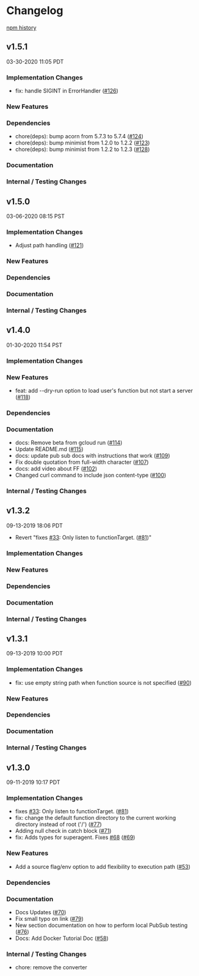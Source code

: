 # Changelog

[npm history][1]

[1]: https://www.npmjs.com/package/@google-cloud/functions-framework?activeTab=versions

## v1.5.1

03-30-2020 11:05 PDT

### Implementation Changes
- fix: handle SIGINT in ErrorHandler ([#126](https://github.com/GoogleCloudPlatform/functions-framework-nodejs/pull/126))

### New Features

### Dependencies
- chore(deps): bump acorn from 5.7.3 to 5.7.4 ([#124](https://github.com/GoogleCloudPlatform/functions-framework-nodejs/pull/124))
- chore(deps): bump minimist from 1.2.0 to 1.2.2 ([#123](https://github.com/GoogleCloudPlatform/functions-framework-nodejs/pull/123))
- chore(deps): bump minimist from 1.2.2 to 1.2.3 ([#128](https://github.com/GoogleCloudPlatform/functions-framework-nodejs/pull/128))

### Documentation

### Internal / Testing Changes

## v1.5.0

03-06-2020 08:15 PST

### Implementation Changes
 - Adjust path handling ([#121](https://github.com/GoogleCloudPlatform/functions-framework-nodejs/pull/121))

### New Features

### Dependencies

### Documentation

### Internal / Testing Changes

## v1.4.0

01-30-2020 11:54 PST

### Implementation Changes

### New Features
- feat: add --dry-run option to load user's function but not start a server ([#118](https://github.com/GoogleCloudPlatform/functions-framework-nodejs/pull/118))

### Dependencies

### Documentation
- docs: Remove beta from gcloud run ([#114](https://github.com/GoogleCloudPlatform/functions-framework-nodejs/pull/114))
- Update README.md ([#115](https://github.com/GoogleCloudPlatform/functions-framework-nodejs/pull/115))
- docs: update pub sub docs with instructions that work ([#109](https://github.com/GoogleCloudPlatform/functions-framework-nodejs/pull/109))
- Fix double quotation from full-width character ([#107](https://github.com/GoogleCloudPlatform/functions-framework-nodejs/pull/107))
- docs: add video about FF ([#102](https://github.com/GoogleCloudPlatform/functions-framework-nodejs/pull/102))
- Changed curl command to include json content-type ([#100](https://github.com/GoogleCloudPlatform/functions-framework-nodejs/pull/100))

### Internal / Testing Changes

## v1.3.2

09-13-2019 18:06 PDT

- Revert "fixes [#33](https://github.com/GoogleCloudPlatform/functions-framework-nodejs/pull/33): Only listen to functionTarget. ([#81](https://github.com/GoogleCloudPlatform/functions-framework-nodejs/pull/81))"

### Implementation Changes

### New Features

### Dependencies

### Documentation

### Internal / Testing Changes

## v1.3.1

09-13-2019 10:00 PDT

### Implementation Changes
- fix: use empty string path when function source is not specified ([#90](https://github.com/GoogleCloudPlatform/functions-framework-nodejs/pull/90))

### New Features

### Dependencies

### Documentation

### Internal / Testing Changes

## v1.3.0

09-11-2019 10:17 PDT

### Implementation Changes
- fixes [#33](https://github.com/GoogleCloudPlatform/functions-framework-nodejs/pull/33): Only listen to functionTarget. ([#81](https://github.com/GoogleCloudPlatform/functions-framework-nodejs/pull/81))
- fix: change the default function directory to the current working directory instead of root ('/') ([#77](https://github.com/GoogleCloudPlatform/functions-framework-nodejs/pull/77))
- Adding null check in catch block ([#71](https://github.com/GoogleCloudPlatform/functions-framework-nodejs/pull/71))
- fix: Adds types for superagent. Fixes [#68](https://github.com/GoogleCloudPlatform/functions-framework-nodejs/pull/68) ([#69](https://github.com/GoogleCloudPlatform/functions-framework-nodejs/pull/69))

### New Features
- Add a source flag/env option to add flexibility to execution path ([#53](https://github.com/GoogleCloudPlatform/functions-framework-nodejs/pull/53))

### Dependencies

### Documentation
- Docs Updates ([#70](https://github.com/GoogleCloudPlatform/functions-framework-nodejs/pull/70))
- Fix small typo on link ([#79](https://github.com/GoogleCloudPlatform/functions-framework-nodejs/pull/79))
- New section documentation on how to perform local PubSub testing ([#76](https://github.com/GoogleCloudPlatform/functions-framework-nodejs/pull/76))
- Docs: Add Docker Tutorial Doc ([#58](https://github.com/GoogleCloudPlatform/functions-framework-nodejs/pull/58))

### Internal / Testing Changes
- chore: remove the converter

